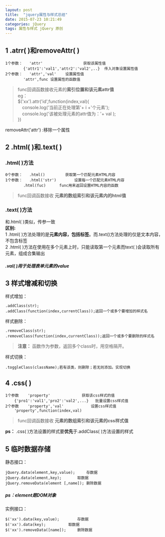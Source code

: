 ```yaml
---
layout: post
title:  "jquery属性与样式总结"
date: 2015-07-23 10:21:49
categories: jQuery
tags: 属性与样式 jQuery 原创
---
```


## 1 .atrr( )和removeAttr( ) ##
	1个参数：	'attr'					获取该属性值
			{'attr1':'val1','attr2':'val2',..}	传入对象设置属性值
	2个参数：	'attr','val'	设置属性值
			'attr',func	设置属性的函数值



> func回调函数接收元素的**索引位置和该元素attr值**<br/>
>eg：<br/>
>$('xx').attr('id',function(index,val){<br>
>&emsp;console.log('当前正在处理第'+ i +'个元素');<br>
>&emsp;console.log('该被处理元素的attr值为：'+ val );<br>
>})<br>

removeAttr('attr')	:移除一个属性

## 2 .html( )和.text( ) ##
### .html( )方法 ###
	0个参数：	.html()			获取第一个匹配元素HTML内容
	1个参数：	.html('str')		设置每一个匹配元素HTML内容
			.html(fuc)		func用来返回设置HTML内容的函数
>func回调函数接收 **元素的数组索引和该元素内的html值**<br/>

### .text( )方法 ###
和.html( )类似，传参一致<br>
**区别:**<br>
	1 .html( )方法处理的是**元素内容，包括标签**。而.text()方法处理的仅是文本内容，不包含标签<br>
	2 .html( )方法在使用在多个元素上时，只能读取第一个元素而text( )会读取所有元素，组成合集输出

##### .val( )用于处理表单元素的value #####

## 3 样式增减和切换 ##
样式增加：<br>

	.addClass(str);
	.addClass(function(index,currentClass));返回一个或多个要增加的样式名

样式删除：

	.removeClass(str);
	.removeClass(function(index,currentClass));返回一个或多个要删除的样式名


> **注意：** 函数作为参数，返回多个class时，用空格隔开。<br>

样式切换：

	.toggleClass(className);若有该类，则删除；若无则添加。实现切换

## 4 .css( ) ##
	1个参数	'property'				获取该css样式的值
		{'pro1':'val1','pro2':'val2',...}	批量设置css样式值
	2个参数	'property','val'			设置css样式值
		'property',function(index,val)


> func回调函数接收 **元素的数组索引和该元素的css样式值**<br/>

**ps：** .css( )方法设置的样式要**优先**于.addClass( )方法设置的样式

## 5 临时数据存储 ##
静态接口：<br>

	jQuery.data(element,key,value);		存数据
	jQuery.data(element,key);		取数据
	jQuery.removeData(element [,name]);	删除数据

##### ps：element是DOM对象<br> #####

实例接口：

	$('xx').data(key,value);		存数据
	$('xx').data(key);			取数据
	$('xx').removeData([name]);		删除数据
